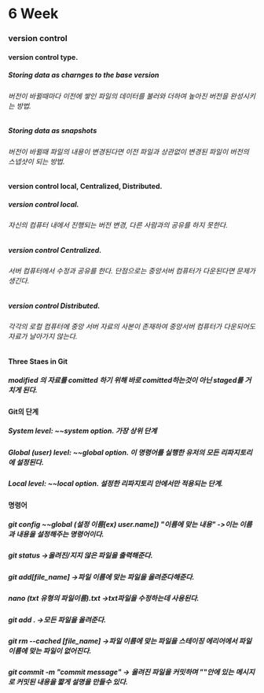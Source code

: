 # 6 Week  
### version control  
#### version control type.  
##### Storing data as charnges to the base version  
###### 버전이 바뀔때마다 이전에 쌓인 파일의 데이터를 불러와 더하여 높아진 버전을 완성시키는 방법.  
##### Storing data as snapshots  
###### 버전이 바뀔때 파일의 내용이 변경된다면 이전 파일과 상관없이 변경된 파일이 버전의 스넵샷이 되는 방법.  
#### version control local, Centralized, Distributed.  
##### version control local.  
###### 자신의 컴퓨터 내에서 진행되는 버전 변경, 다른 사람과의 공유를 하지 못한다.
##### version control Centralized.
###### 서버 컴퓨터에서 수정과 공유를 한다. 단점으로는 중앙서버 컴퓨터가 다운된다면 문제가 생긴다.
##### version control Distributed.
###### 각각의 로컬 컴퓨터에 중앙 서버 자료의 사본이 존재하여 중앙서버 컴퓨터가 다운되어도 자료가 날아가지 않는다.  
#### Three Staes in Git
##### modified 의 자료를 comitted 하기 위해 바로 comitted하는것이 아닌 staged를 거치게 된다.
#### Git의 단계
##### System level: ~~system option. 가장 상위 단계
##### Global (user) level: ~~global option. 이 명령어를 실행한 유저의 모든 리파지토리에 설정된다.
##### Local level: ~~local option. 설정한 리파지토리 안에서만 적용되는 단계.
#### 명령어
##### git config ~~global (설정 이름[ex) user.name]) "이름에 맞는 내용" ->이는 이름과 내용을 설정해주는 명령어이다.
##### git status ->올려진/지지 않은 파일을 출력해준다.
##### git add[file_name] ->파일 이름에 맞는 파일을 올려준다해준다.
##### nano (txt 유형의 파일이름).txt ->txt파일을 수정하는데 사용된다.
##### git add . ->모든 파일을 올려준다.
##### git rm --cached [file_name] ->파일 이름에 맞는 파일을 스테이징 에리어에서 파일 이름에 맞는 파일이 없어진다.
##### git commit -m "commit message" -> 올려진 파일을 커밋하며 ""안에 있는 메시지로 커밋된 내용을 짧게 설명을 만들수 있다.















